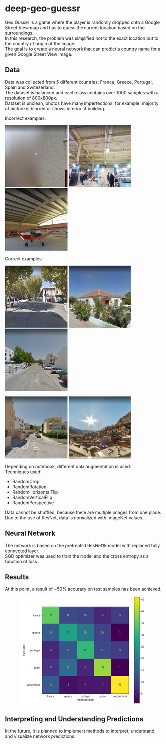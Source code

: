 # deep-geo-guessr

Geo Gusser is a game where the player is randomly dropped onto a Google Street View map and has to guess the current location based on the surroundings.\
In this research, the problem was simplified not to the exact location but to the country of origin of the image.\
The goal is to create a neural network that can predict a country name for a given Google Street View image.

## Data

Data was collected from 5 different countries: France, Greece, Portugal, Spain and Switezerland.\
The dataset is balanced and each class contains over 1000 samples with a resolution of 800x800px.\
Dataset is unclean, photos have many imperfections, for example: majority of picture is blurred or shows interior of building.

Incorrect examples:
<p float="left">
    <img src="images/france1_blurred.png" alt="drawing" width="200"/>
    <img src="images/greece1_building.png" alt="drawing" width="200"/>
    <img src="images/spain1_plane.png" alt="drawing" width="200"/>
</p>

Correct examples:
<p float="left">
    <img src="images/france0.png" alt="drawing" width="200"/>
    <img src="images/greece0.png" alt="drawing" width="200"/>
    <img src="images/portugal0.png" alt="drawing" width="200"/>
</p>
<p float="left">
    <img src="images/spain0.png" alt="drawing" width="200"/>
    <img src="images/switzerland0.png" alt="drawing" width="200"/>
</p>

Depending on notebook, different data augmentation is used.\
Techniques used:
- RandomCrop
- RandomRotation
- RandomHorizontalFlip
- RandomVerticalFlip
- RandomPerspective

Data cannot be shuffled, because there are multiple images from one place.
Due to the use of ResNet, data is normalized with ImageNet values.

## Neural Network

The network is based on the pretreated ResNet18 model with replaced fully connected layer.\
SGD optimizer was used to train the model and the cross entropy as a function of loss.

## Results

At this point, a result of ~50% accuracy on test samples has been achieved.

<p align="center">
    <img src="images/confusion_matrix.png" alt="drawing" width="400"/>
</p>

## Interpreting and Understanding Predictions

In the future, it is planned to implement methods to interpret, understand, and visualize network predictions.
